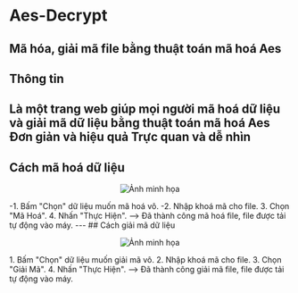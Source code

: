 # Aes-Decrypt
Mã hóa, giải mã file bằng thuật toán mã hoá Aes
---
## Thông tin
Là một trang web giúp mọi người mã hoá dữ liệu và giải mã dữ liệu bằng thuật toán mã hoá Aes
Đơn giản và hiệu quả
Trực quan và dễ nhìn
---
## Cách mã hoá dữ liệu 
<p align="center">
   <img src="Picture/Ảnh chụp màn hình (4).png" alt="Ảnh minh họa" width="550" height="250">
</p>
-1. Bấm "Chọn" dữ liệu muốn mã hoá vô.
-2. Nhập khoá mã cho file.
3. Chọn "Mã Hoá".
4. Nhấn "Thực Hiện".
--> Đã thành công mã hoá file, file được tải tự động vào máy.
--- 
## Cách giải mã dữ liệu 
<p align="center">
   <img src="Picture/Ảnh chụp màn hình (7).png" alt="Ảnh minh họa" width="550" height="250">
</p>
1. Bấm "Chọn" dữ liệu muốn giải mã vô.
2. Nhập khoá mã cho file.
3. Chọn "Giải Mã".
4. Nhấn "Thực Hiện".
--> Đã thành công giải mã file, file được tải tự động vào máy.
